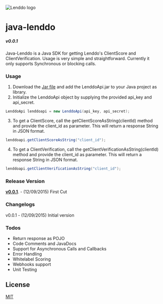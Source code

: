 ![Lenddo logo](http://cdn.alleywatch.com/wp-content/uploads/2013/11/lendo_logo.png)

# java-lenddo 
##### v0.0.1

### 
###
Java-Lenddo is a Java SDK for getting Lenddo's ClientScore and ClientVerification. Usage is very simple and straightforward. Currently it only supports Synchronous or blocking calls. 

### Usage
1) Download the [Jar file](https://github.com/Lenddo/java-lenddo/releases/download/v0.0.1/LenddoApi.zip) and add the LenddoApi.jar to your Java project as library.
2) Initialize the LenddoApi object by supplying the provided api_key and api_secret.
```java
LenddoApi lenddoapi = new LenddoApi(api_key, api_secret);
```
3) To get a ClientScore, call the getClientScoreAsString(clientId) method and provide the client_id as parameter. This will return a response String in JSON format.
```java
lenddoapi.getClientScoreAsString("client_id");
```
4) To get a ClientVerification, call the getClientVerificationAsString(clientId) method and provide the client_id as parameter. This will return a response String in JSON format.
```java
lenddoapi.getClientVerificationAsString("client_id");
```

### Release Version
[**v0.0.1**](https://github.com/Lenddo/java-lenddo/releases/tag/v0.0.1).  - (12/09/2015) First Cut

### Changelogs
v0.0.1  - (12/09/2015) Initial version

### Todos
- Return response as POJO
- Code Comments and JavaDocs
- Support for Asynchronous Calls and Callbacks
- Error Handling
- Whitelabel Scoring
- Webhooks support
- Unit Testing

License
----

[MIT](https://raw.githubusercontent.com/Lenddo/java-lenddo/v0.0.1/LICENSE)
